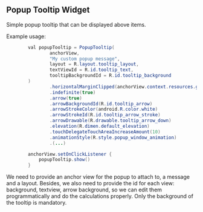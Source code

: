 ## Popup Tooltip Widget
Simple popup tooltip that can be displayed above items.

Example usage: 

```java
        val popupTooltip = PopupTooltip(
                anchorView,
                "My custom popup message",
                layout = R.layout.tooltip_layout,
                textViewId = R.id.tooltip_text,
                tooltipBackgroundId = R.id.tooltip_background
        )
                .horizontalMarginClipped(anchorView.context.resources.getDimension(R.dimen.half_margin).toInt())
                .indefinite(true)
                .arrow(true)
                .arrowBackgroundId(R.id.tooltip_arrow)
                .arrowStrokeColor(android.R.color.white)
                .arrowStrokeId(R.id.tooltip_arrow_stroke)
                .arrowDrawable(R.drawable.tooltip_arrow_down)
                .elevation(R.dimen.default_elevation)
                .touchDelegateTouchAreaIncreaseAmount(10)
                .animationStyle(R.style.popup_window_animation)
                .(...)

        anchorView.setOnClickListener {
            popupTooltip.show()
        }
```

We need to provide an anchor view for the popup to attach to, a message and a layout. Besides,
we also need to provide the id for each view: background, textview, arrow background, so we can
edit them programmatically and do the calculations properly. Only the background of the tooltip is 
mandatory.